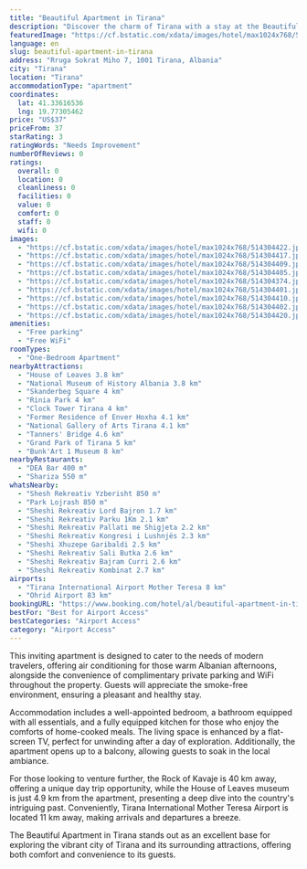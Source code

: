 ```yaml
---
title: "Beautiful Apartment in Tirana"
description: "Discover the charm of Tirana with a stay at the Beautiful Apartment in Tirana, a prime choice for travelers seeking comfort and convenience."
featuredImage: "https://cf.bstatic.com/xdata/images/hotel/max1024x768/514304422.jpg?k=17316cbf33ee395aa194cc7f3958b7c7c5d94121437071d21718c7da4b2993c9&o=&hp=1"
language: en
slug: beautiful-apartment-in-tirana
address: "Rruga Sokrat Miho 7, 1001 Tirana, Albania"
city: "Tirana"
location: "Tirana"
accommodationType: "apartment"
coordinates:
  lat: 41.33616536
  lng: 19.77305462
price: "US$37"
priceFrom: 37
starRating: 3
ratingWords: "Needs Improvement"
numberOfReviews: 0
ratings:
  overall: 0
  location: 0
  cleanliness: 0
  facilities: 0
  value: 0
  comfort: 0
  staff: 0
  wifi: 0
images:
  - "https://cf.bstatic.com/xdata/images/hotel/max1024x768/514304422.jpg?k=17316cbf33ee395aa194cc7f3958b7c7c5d94121437071d21718c7da4b2993c9&o=&hp=1"
  - "https://cf.bstatic.com/xdata/images/hotel/max1024x768/514304417.jpg?k=ae2e6602fb51d6e0ab382ac8549653c8007d6f527a6d5cb9c836559d1433ba0d&o=&hp=1"
  - "https://cf.bstatic.com/xdata/images/hotel/max1024x768/514304409.jpg?k=7988944863cb5ee38b1094066b627c1a70f7f4f28ac28957e2277237cee92870&o=&hp=1"
  - "https://cf.bstatic.com/xdata/images/hotel/max1024x768/514304405.jpg?k=e2f4f06812aed64ae5a9029b4091b6bca43fd52e6936bb764f4019dea533ce6a&o=&hp=1"
  - "https://cf.bstatic.com/xdata/images/hotel/max1024x768/514304374.jpg?k=00aa30c250c5c2691b834de0be766345621abb1a801b02867c365c039d442221&o=&hp=1"
  - "https://cf.bstatic.com/xdata/images/hotel/max1024x768/514304401.jpg?k=57fd3461c96239b3d5d04ba18f14160079fc7603e87ad4285a56ff846ccb85a0&o=&hp=1"
  - "https://cf.bstatic.com/xdata/images/hotel/max1024x768/514304410.jpg?k=3a30efcabee91e17a81a96ed4a82d949f98066fe4da6ff2793f5ed7ec5c6c29a&o=&hp=1"
  - "https://cf.bstatic.com/xdata/images/hotel/max1024x768/514304402.jpg?k=aa3e0f7c0916161b1031214e1bb7e8ed830288b73dd081187e27e23851a3e5f4&o=&hp=1"
  - "https://cf.bstatic.com/xdata/images/hotel/max1024x768/514304420.jpg?k=3799d9431814453300af05a5d3e8ae9f5c02d7db5a16cd557deb5c06ba430b01&o=&hp=1"
amenities:
  - "Free parking"
  - "Free WiFi"
roomTypes:
  - "One-Bedroom Apartment"
nearbyAttractions:
  - "House of Leaves 3.8 km"
  - "National Museum of History Albania 3.8 km"
  - "Skanderbeg Square 4 km"
  - "Rinia Park 4 km"
  - "Clock Tower Tirana 4 km"
  - "Former Residence of Enver Hoxha 4.1 km"
  - "National Gallery of Arts Tirana 4.1 km"
  - "Tanners' Bridge 4.6 km"
  - "Grand Park of Tirana 5 km"
  - "Bunk'Art 1 Museum 8 km"
nearbyRestaurants:
  - "DEA Bar 400 m"
  - "Shariza 550 m"
whatsNearby:
  - "Shesh Rekreativ Yzberisht 850 m"
  - "Park Lojrash 850 m"
  - "Sheshi Rekreativ Lord Bajron 1.7 km"
  - "Sheshi Rekreativ Parku 1Km 2.1 km"
  - "Sheshi Rekreativ Pallati me Shigjeta 2.2 km"
  - "Sheshi Rekreativ Kongresi i Lushnjës 2.3 km"
  - "Sheshi Xhuzepe Garibaldi 2.5 km"
  - "Sheshi Rekreativ Sali Butka 2.6 km"
  - "Sheshi Rekreativ Bajram Curri 2.6 km"
  - "Sheshi Rekreativ Kombinat 2.7 km"
airports:
  - "Tirana International Airport Mother Teresa 8 km"
  - "Ohrid Airport 83 km"
bookingURL: "https://www.booking.com/hotel/al/beautiful-apartment-in-tirana-tirane.en-gb.html?aid=8035640"
bestFor: "Best for Airport Access"
bestCategories: "Airport Access"
category: "Airport Access"
---
```


This inviting apartment is designed to cater to the needs of modern travelers, offering air conditioning for those warm Albanian afternoons, alongside the convenience of complimentary private parking and WiFi throughout the property. Guests will appreciate the smoke-free environment, ensuring a pleasant and healthy stay.

Accommodation includes a well-appointed bedroom, a bathroom equipped with all essentials, and a fully equipped kitchen for those who enjoy the comforts of home-cooked meals. The living space is enhanced by a flat-screen TV, perfect for unwinding after a day of exploration. Additionally, the apartment opens up to a balcony, allowing guests to soak in the local ambiance.

For those looking to venture further, the Rock of Kavaje is 40 km away, offering a unique day trip opportunity, while the House of Leaves museum is just 4.9 km from the apartment, presenting a deep dive into the country's intriguing past. Conveniently, Tirana International Mother Teresa Airport is located 11 km away, making arrivals and departures a breeze.

The Beautiful Apartment in Tirana stands out as an excellent base for exploring the vibrant city of Tirana and its surrounding attractions, offering both comfort and convenience to its guests.